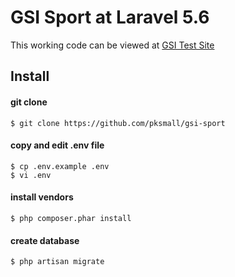 # GSI Sport at Laravel 5.6

This working code can be viewed at [GSI Test Site](https://gsi.dtgb.solutions/products) 

## Install

#### git clone
```
$ git clone https://github.com/pksmall/gsi-sport
```
#### copy and edit .env file
```
$ cp .env.example .env
$ vi .env
```

#### install vendors
```
$ php composer.phar install
```

#### create database
```
$ php artisan migrate
```

